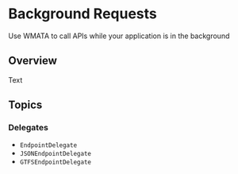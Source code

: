 # Background Requests

Use WMATA to call APIs while your application is in the background

## Overview

<!--@START_MENU_TOKEN@-->Text<!--@END_MENU_TOKEN@-->

## Topics

### Delegates

- ``EndpointDelegate``
- ``JSONEndpointDelegate``
- ``GTFSEndpointDelegate``
